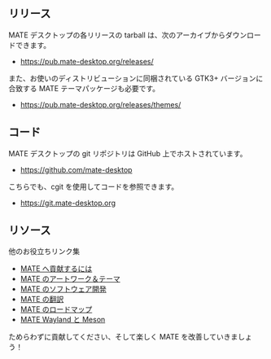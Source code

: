 <!--
.. link:
.. description:
.. tags: Development
.. date: 2011-12-05 12:00:30
.. title: 開発
.. slug: development
-->

## リリース

MATE デスクトップの各リリースの tarball は、次のアーカイブからダウンロードできます。

  * <https://pub.mate-desktop.org/releases/>

また、お使いのディストリビューションに同梱されている GTK3+ バージョンに合致する MATE テーマパッケージも必要です。

  * <https://pub.mate-desktop.org/releases/themes/>

## コード

MATE デスクトップの git リポジトリは GitHub 上でホストされています。

  * <https://github.com/mate-desktop>

こちらでも、cgit を使用してコードを参照できます。

  * <https://git.mate-desktop.org>

## リソース

他のお役立ちリンク集

  * [MATE へ貢献するには](https://wiki.mate-desktop.org/introduction/contributing/)
  * [MATE のアートワーク＆テーマ](https://wiki.mate-desktop.org/contributing/artwork-and-themes/getting-started/)
  * [MATE のソフトウェア開発](https://wiki.mate-desktop.org/contributing/software-development/getting-started/)
  * [MATE の翻訳](https://wiki.mate-desktop.org/contributing/translation/getting-started/)
  * [MATE のロードマップ](https://wiki.mate-desktop.org/developers-corner/roadmap/)
  * [MATE Wayland と Meson](https://wiki.mate-desktop.org/developers-corner/wayland-meson/)

ためらわずに貢献してください、そして楽しく MATE を改善していきましょう！
